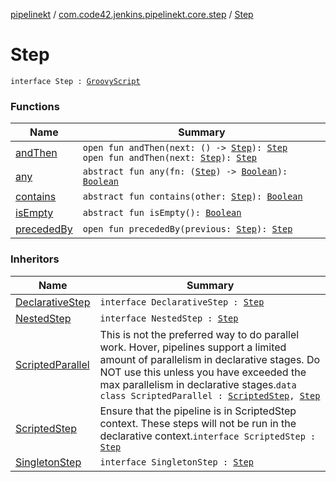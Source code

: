 [pipelinekt](../../index.md) / [com.code42.jenkins.pipelinekt.core.step](../index.md) / [Step](./index.md)

# Step

`interface Step : `[`GroovyScript`](../../com.code42.jenkins.pipelinekt.core.writer/-groovy-script/index.md)

### Functions

| Name | Summary |
|---|---|
| [andThen](and-then.md) | `open fun andThen(next: () -> `[`Step`](./index.md)`): `[`Step`](./index.md)<br>`open fun andThen(next: `[`Step`](./index.md)`): `[`Step`](./index.md) |
| [any](any.md) | `abstract fun any(fn: (`[`Step`](./index.md)`) -> `[`Boolean`](https://kotlinlang.org/api/latest/jvm/stdlib/kotlin/-boolean/index.html)`): `[`Boolean`](https://kotlinlang.org/api/latest/jvm/stdlib/kotlin/-boolean/index.html) |
| [contains](contains.md) | `abstract fun contains(other: `[`Step`](./index.md)`): `[`Boolean`](https://kotlinlang.org/api/latest/jvm/stdlib/kotlin/-boolean/index.html) |
| [isEmpty](is-empty.md) | `abstract fun isEmpty(): `[`Boolean`](https://kotlinlang.org/api/latest/jvm/stdlib/kotlin/-boolean/index.html) |
| [precededBy](preceded-by.md) | `open fun precededBy(previous: `[`Step`](./index.md)`): `[`Step`](./index.md) |

### Inheritors

| Name | Summary |
|---|---|
| [DeclarativeStep](../-declarative-step.md) | `interface DeclarativeStep : `[`Step`](./index.md) |
| [NestedStep](../-nested-step/index.md) | `interface NestedStep : `[`Step`](./index.md) |
| [ScriptedParallel](../../com.code42.jenkins.pipelinekt.internal.step.scripted/-scripted-parallel/index.md) | This is not the preferred way to do parallel work.  Hover, pipelines support a limited amount of parallelism in declarative stages.  Do NOT use this unless you have exceeded the max parallelism in declarative stages.`data class ScriptedParallel : `[`ScriptedStep`](../-scripted-step/index.md)`, `[`Step`](./index.md) |
| [ScriptedStep](../-scripted-step/index.md) | Ensure that the pipeline is in ScriptedStep context.  These steps will not be run in the declarative context.`interface ScriptedStep : `[`Step`](./index.md) |
| [SingletonStep](../-singleton-step/index.md) | `interface SingletonStep : `[`Step`](./index.md) |
